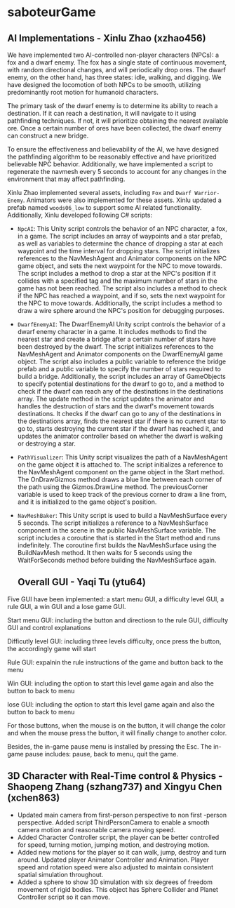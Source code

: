 # saboteurGame


## AI Implementations - Xinlu Zhao (xzhao456)
We have implemented two AI-controlled non-player characters (NPCs): a fox and a dwarf enemy. The fox has a single state of continuous movement, with random directional changes, and will periodically drop ores. The dwarf enemy, on the other hand, has three states: idle, walking, and digging. We have designed the locomotion of both NPCs to be smooth, utilizing predominantly root motion for humanoid characters.

The primary task of the dwarf enemy is to determine its ability to reach a destination. If it can reach a destination, it will navigate to it using pathfinding techniques. If not, it will prioritize obtaining the nearest available ore. Once a certain number of ores have been collected, the dwarf enemy can construct a new bridge.

To ensure the effectiveness and believability of the AI, we have designed the pathfinding algorithm to be reasonably effective and have prioritized believable NPC behavior. Additionally, we have implemented a script to regenerate the navmesh every 5 seconds to account for any changes in the environment that may affect pathfinding.

Xinlu Zhao implemented several assets, including `Fox` and `Dwarf Warrior-Enemy`. Animators were also implemented for these assets. Xinlu updated a prefab named `woods06_low` to support some AI related functionality. Additionally, Xinlu developed following C# scripts:
- `NpcAI`: 
    This Unity script controls the behavior of an NPC character, a fox, in a game. The script includes an array of waypoints and a star prefab, as well as variables to determine the chance of dropping a star at each waypoint and the time interval for dropping stars. The script initializes references to the NavMeshAgent and Animator components on the NPC game object, and sets the next waypoint for the NPC to move towards. The script includes a method to drop a star at the NPC's position if it collides with a specified tag and the maximum number of stars in the game has not been reached. The script also includes a method to check if the NPC has reached a waypoint, and if so, sets the next waypoint for the NPC to move towards. Additionally, the script includes a method to draw a wire sphere around the NPC's position for debugging purposes.
- `DwarfEnemyAI`:
    The DwarfEnemyAI Unity script controls the behavior of a dwarf enemy character in a game. It includes methods to find the nearest star and create a bridge after a certain number of stars have been destroyed by the dwarf. The script initializes references to the NavMeshAgent and Animator components on the DwarfEnemyAI game object. The script also includes a public variable to reference the bridge prefab and a public variable to specify the number of stars required to build a bridge. Additionally, the script includes an array of GameObjects to specify potential destinations for the dwarf to go to, and a method to check if the dwarf can reach any of the destinations in the destinations array. The update method in the script updates the animator and handles the destruction of stars and the dwarf's movement towards destinations. It checks if the dwarf can go to any of the destinations in the destinations array, finds the nearest star if there is no current star to go to, starts destroying the current star if the dwarf has reached it, and updates the animator controller based on whether the dwarf is walking or destroying a star.
- `PathVisualizer`:
    This Unity script visualizes the path of a NavMeshAgent on the game object it is attached to. The script initializes a reference to the NavMeshAgent component on the game object in the Start method. The OnDrawGizmos method draws a blue line between each corner of the path using the Gizmos.DrawLine method. The previousCorner variable is used to keep track of the previous corner to draw a line from, and it is initialized to the game object's position.
- `NavMeshBaker`:
    This Unity script is used to build a NavMeshSurface every 5 seconds. The script initializes a reference to a NavMeshSurface component in the scene in the public NavMeshSurface variable. The script includes a coroutine that is started in the Start method and runs indefinitely. The coroutine first builds the NavMeshSurface using the BuildNavMesh method. It then waits for 5 seconds using the WaitForSeconds method before building the NavMeshSurface again.
    
    ## Overall GUI - Yaqi Tu (ytu64)
Five GUI have been implemented: a start menu GUI, a difficulty level GUI, a rule GUI, a win GUI and a lose game GUI.

Start menu GUI: including the button and directiosn to the rule GUI, difficulty GUI and control explanations

Difficutly level GUI: including three levels difficulty, once press the button, the accordingly game will start

Rule GUI: expalnin the rule instructions of the game and button back to the menu

Win GUI: including the option to start this level game again and also the button to back to menu

lose GUI: including the option to start this level game again and also the button to back to menu

For those buttons, when the mouse is on the button, it will change the color and when the mouse press the button, it will finally change to another color.

Besides, the in-game pause menu is installed by pressing the Esc. The in-game pause includes: pause, back to menu, quit the game.

## 3D Character with Real-Time control & Physics - Shaopeng Zhang (szhang737) and Xingyu Chen (xchen863)

- Updated main camera from first-person perspective to non first -person perspective. Added script ThirdPersonCamera to enable a smooth camera motion and reasonable camera moving speed.
- Added Character Controller script, the player can be better controlled for speed, turning motion, jumping motion, and destroying motion.
- Added new motions for the player so it can walk, jump, destroy and turn around. Updated player Animator Controller and Animation. Player speed and rotation speed were also adjusted to maintain consistent spatial simulation throughout. 
- Added a sphere to show 3D simulation with six degrees of freedom movement of rigid bodies. This object has Sphere Collider and Planet Controller script so it can move.
